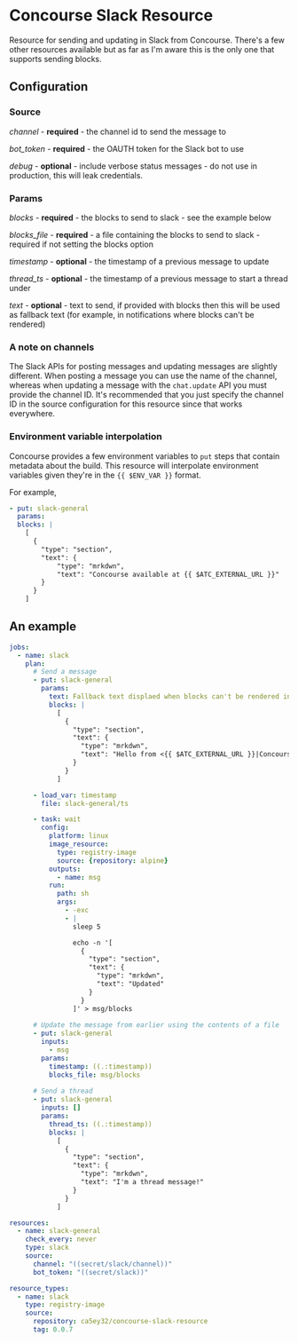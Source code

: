 # Concourse Slack Resource

Resource for sending and updating in Slack from Concourse. There's a few other resources available but as far as I'm aware this is the only one that supports sending blocks.

## Configuration

### Source

*channel* - **required** - the channel id to send the message to

*bot_token* - **required** - the OAUTH token for the Slack bot to use

*debug* - **optional** - include verbose status messages - do not use in production, this will leak credentials.

### Params

*blocks* - **required** - the blocks to send to slack - see the example below

*blocks_file* - **required** - a file containing the blocks to send to slack - required if not setting the blocks option

*timestamp* - **optional** - the timestamp of a previous message to update

*thread_ts* - **optional** - the timestamp of a previous message to start a thread under

*text* - **optional** - text to send, if provided with blocks then this will be used as fallback text (for example, in notifications where blocks can't be rendered)

### A note on channels

The Slack APIs for posting messages and updating messages are slightly different. When posting a message you can use the name of the channel, whereas when updating a message with the `chat.update` API you must provide the channel ID. It's recommended that you just specify the channel ID in the source configuration for this resource since that works everywhere.

### Environment variable interpolation

Concourse provides a few environment variables to `put` steps that contain metadata about the build. This resource will interpolate environment variables given they're in the `{{ $ENV_VAR }}` format.

For example,

```yaml
- put: slack-general
  params:
  blocks: |
    [
      {
        "type": "section",
        "text": {
            "type": "mrkdwn",
            "text": "Concourse available at {{ $ATC_EXTERNAL_URL }}"
        }
      }
    ]
```

## An example

```yaml
jobs:
  - name: slack
    plan:
      # Send a message
      - put: slack-general
        params:
          text: Fallback text displaed when blocks can't be rendered in notifications!
          blocks: |
            [
              {
                "type": "section",
                "text": {
                  "type": "mrkdwn",
                  "text": "Hello from <{{ $ATC_EXTERNAL_URL }}|Concourse>!"
                }
              }
            ]

      - load_var: timestamp
        file: slack-general/ts

      - task: wait
        config:
          platform: linux
          image_resource:
            type: registry-image
            source: {repository: alpine}
          outputs:
            - name: msg
          run:
            path: sh
            args:
              - -exc
              - |
                sleep 5

                echo -n '[
                  {
                    "type": "section",
                    "text": {
                      "type": "mrkdwn",
                      "text": "Updated"
                    }
                  }
                ]' > msg/blocks
      
      # Update the message from earlier using the contents of a file
      - put: slack-general
        inputs:
          - msg
        params:
          timestamp: ((.:timestamp))
          blocks_file: msg/blocks
      
      # Send a thread
      - put: slack-general
        inputs: []
        params:
          thread_ts: ((.:timestamp))
          blocks: |
            [
              {
                "type": "section",
                "text": {
                  "type": "mrkdwn",
                  "text": "I'm a thread message!"
                }
              }
            ]

resources:
  - name: slack-general
    check_every: never
    type: slack
    source:
      channel: "((secret/slack/channel))"
      bot_token: "((secret/slack))"

resource_types:
  - name: slack
    type: registry-image
    source:
      repository: ca5ey32/concourse-slack-resource
      tag: 0.0.7
```